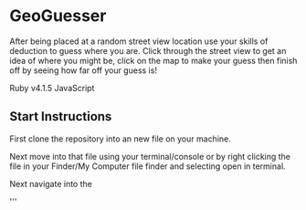 # GeoGuesser

After being placed at a random street view location use your skills of deduction to guess where you are. Click through the street view to get an idea of where you might be, click on the map to make your guess then finish off by seeing how far off your guess is! 

Ruby v4.1.5
JavaScript

## Start Instructions

First clone the repository into an new file on your machine.

Next move into that file using your terminal/console or by right clicking the file in your Finder/My Computer file finder and selecting open in terminal. 

Next navigate into the 

'''
